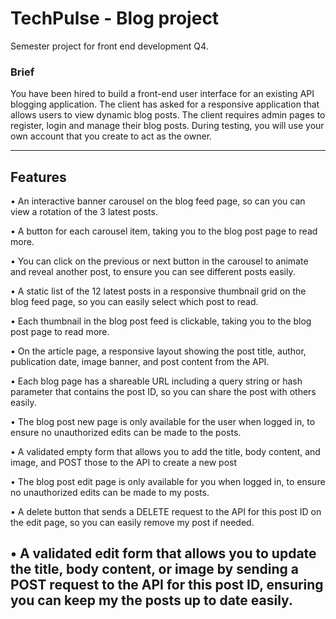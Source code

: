 # TechPulse - Blog project

Semester project for front end development Q4.

### Brief

You have been hired to build a front-end user interface for an existing API blogging
application.
The client has asked for a responsive application that allows users to view dynamic blog
posts.
The client requires admin pages to register, login and manage their blog posts.
During testing, you will use your own account that you create to act as the owner.

---
## Features

• An interactive banner carousel on the blog feed page, so can you can view a
rotation of the 3 latest posts.

• A button for each carousel item, taking you to the blog post page to
read more.

• You can click on the previous or next button in the carousel to animate and reveal
another post, to ensure you can see different posts easily.

• A static list of the 12 latest posts in a responsive thumbnail grid on the
blog feed page, so you can easily select which post to read.

• Each thumbnail in the blog post feed is clickable, taking you to the blog post
page to read more.

• On the article page, a responsive layout showing the post title, author, publication
date, image banner, and post content from the API.

• Each blog page has a shareable URL including a query string or
hash parameter that contains the post ID, so you can share the post with others easily.

• The blog post new page is only available for the user when logged
in, to ensure no unauthorized edits can be made to the posts.

• A validated empty form that allows you to add the title, body
content, and image, and POST those to the API to create a new post

• The blog post edit page is only available for you when logged
in, to ensure no unauthorized edits can be made to my posts.

• A delete button that sends a DELETE request to the API for this
post ID on the edit page, so you can easily remove my post if needed.

• A validated edit form that allows you to update the title, body
content, or image by sending a POST request to the API for this post ID, ensuring you can
keep my the posts up to date easily.
---

